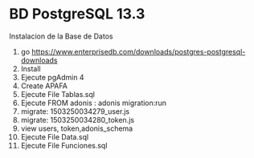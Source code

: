 # BD PostgreSQL 13.3

Instalacion de la Base de Datos

1. go https://www.enterprisedb.com/downloads/postgres-postgresql-downloads
2. Install
3. Ejecute pgAdmin 4
4. Create APAFA
5. Ejecute File Tablas.sql
6. Ejecute FROM adonis : adonis migration:run
7. migrate: 1503250034279_user.js
8. migrate: 1503250034280_token.js 
9. view users, token,adonis_schema
10. Ejecute File Data.sql
11. Ejecute File Funciones.sql
